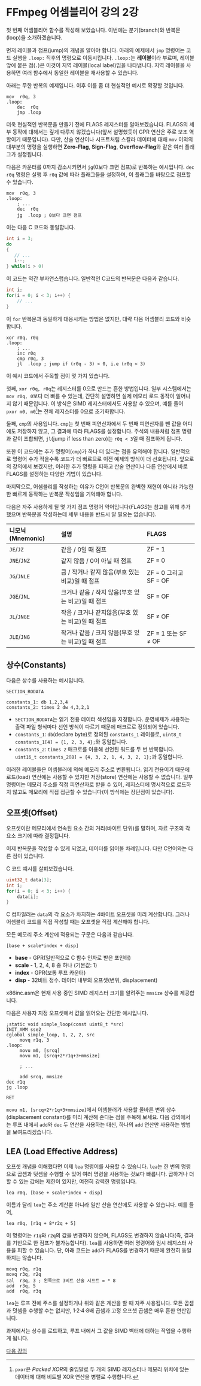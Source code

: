 # FFmpeg 어셈블리어 강의 2강

첫 번째 어셈블리어 함수를 작성해 보았습니다. 이번에는 분기(branch)와 반복문(loop)을 소개하겠습니다.

먼저 레이블과 점프(jump)의 개념을 알아야 합니다. 아래의 예제에서 `jmp` 명령어는 코드 실행을 `.loop:` 직후의 명령으로 이동시킵니다. `.loop:`는 **레이블**이라 부르며, 레이블 앞에 붙은 점(`.`)은 이것이 지역 레이블(local label)임을 나타냅니다. 지역 레이블을 사용하면 여러 함수에서 동일한 레이블을 재사용할 수 있습니다.

아래는 무한 반복의 예제입니다. 이후 이를 좀 더 현실적인 예시로 확장할 것입니다.

```assembly
mov  r0q, 3
.loop:
    dec  r0q
    jmp .loop
```

더욱 현실적인 반복문을 만들기 전에 FLAGS 레지스터를 알아보겠습니다. FLAGS의 세부 동작에 대해서는 깊게 다루지 않겠습니다(앞서 설명했듯이 GPR 연산은 주로 보조 역할이기 때문입니다). 다만, 산술 연산이나 시프트처럼 스칼라 데이터에 대해 `mov` 이외의 대부분의 명령을 실행하면 **Zero-Flag**, **Sign-Flag**, **Overflow-Flag**와 같은 여러 플래그가 설정됩니다.

다음은 카운터를 0까지 감소시키면서 `jg`(0보다 크면 점프)로 반복하는 예시입니다. `dec r0q` 명령은 실행 후 `r0q` 값에 따라 플래그들을 설정하며, 이 플래그를 바탕으로 점프할 수 있습니다.

```assembly
mov  r0q, 3
.loop:
    ; ...
    dec  r0q
    jg  .loop ; 0보다 크면 점프
```

이는 다음 C 코드와 동일합니다.

```c
int i = 3;
do
{
   // ...
   i--;
} while(i > 0)
```

이 코드는 약간 부자연스럽습니다. 일반적인 C코드의 반복문은 다음과 같습니다.

```c
int i;
for(i = 0; i < 3; i++) {
    // ...
}
```

이 `for` 반복문과 동일하게 대응시키는 방법은 없지만, 대략 다음 어셈블리 코드와 비슷합니다.

```assembly
xor r0q, r0q
.loop:
    ; ...
    inc r0q
    cmp r0q, 3
    jl  .loop ; jump if (r0q - 3) < 0, i.e (r0q < 3)
```

이 예시 코드에서 주목할 점이 몇 가지 있습니다.

첫째, `xor r0q, r0q`는 레지스터를 0으로 만드는 흔한 방법입니다. 일부 시스템에서는 `mov r0q, 0`보다 더 빠를 수 있는데, 간단히 설명하면 실제 메모리 로드 동작이 일어나지 않기 때문입니다. 이 방식은 SIMD 레지스터에서도 사용할 수 있으며, 예를 들어 `pxor m0, m0`[^1]는 전체 레지스터를 0으로 초기화합니다.

둘째, `cmp`의 사용입니다. `cmp`는 첫 번째 피연산자에서 두 번째 피연산자를 뺀 값을 어디에도 저장하지 않고, 그 결과에 따라 FLAGS를 설정합니다. 주석의 내용처럼 점프 명령과 같이 조합되면, `jl`(jump if less than zero)는 `r0q < 3`일 때 점프하게 됩니다.

또한 이 코드에는 추가 명령어(`cmp`)가 하나 더 있다는 점을 유의해야 합니다. 일반적으로 명령어 수가 적을수록 코드가 더 빠르므로 이전 예제의 방식이 더 선호됩니다. 앞으로의 강의에서 보겠지만, 이러한 추가 명령을 피하고 산술 연산이나 다른 연산에서 바로 FLAGS를 설정하는 다양한 기법이 있습니다.

마지막으로, 어셈블리를 작성하는 이유가 C언어 반복문의 완벽한 재현이 아니라 가능한 한 빠르게 동작하는 반복문 작성임을 기억해야 합니다.

다음은 자주 사용하게 될 몇 가지 점프 명령어 약어입니다(*FLAGS*는 참고를 위해 추가했으며 반복문을 작성하는데 세부 내용을 반드시 알 필요는 없습니다).

| 니모닉(Mnemonic) | 설명  | FLAGS |
| :---- | :---- | :---- |
| `JE`/`JZ` | 같음 / 0일 때 점프 | ZF = 1 |
| `JNE`/`JNZ` | 같지 않음 / 0이 아닐 때 점프 | ZF = 0 |
| `JG`/`JNLE` | 큼 / 작거나 같지 않음(부호 있는 비교)일 때 점프 | ZF = 0 그리고 SF = OF |
| `JGE`/`JNL` | 크거나 같음 / 작지 않음(부호 있는 비교)일 때 점프 | SF = OF |
| `JL`/`JNGE` | 작음 / 크거나 같지않음(부호 있는 비교)일 때 점프 | SF ≠ OF |
| `JLE`/`JNG` | 작거나 같음 / 크지 않음(부호 있는 비교)일 때 점프 | ZF = 1 또는 SF ≠ OF |

## 상수(Constants)

다음은 상수를 사용하는 예시입니다.

```assembly
SECTION_RODATA

constants_1: db 1,2,3,4
constants_2: times 2 dw 4,3,2,1
```

* `SECTION_RODATA`는 읽기 전용 데이터 섹션임을 지정합니다. 운영체제가 사용하는 출력 파일 형식마다 선언 방식이 다르기 때문에 매크로로 정의되어 있습니다.
* `constants_1`: `db`(declare byte)로 정의된 `constants_1` 레이블로, `uint8_t constants_1[4] = {1, 2, 3, 4};`와 동일합니다.
* `constants_2`: `times 2` 매크로를 이용해 선언된 워드를 두 번 반복합니다. `uint16_t constants_2[8] = {4, 3, 2, 1, 4, 3, 2, 1};`과 동일합니다.

이러한 레이블들은 어셈블러에 의해 메모리 주소로 변환됩니다. 읽기 전용이기 때문에 로드(load) 연산에는 사용할 수 있지만 저장(store) 연산에는 사용할 수 없습니다. 일부 명령어는 메모리 주소를 직접 피연산자로 받을 수 있어, 레지스터에 명시적으로 로드하지 않고도 메모리에 직접 접근할 수 있습니다(이 방식에는 장단점이 있습니다).

## 오프셋(Offset)

오프셋이란 메모리에서 연속된 요소 간의 거리(바이트 단위)를 말하며, 자료 구조의 각 요소 크기에 따라 결정됩니다.

이제 반복문을 작성할 수 있게 되었고, 데이터를 읽어볼 차례입니다. 다만 C언어와는 다른 점이 있습니다.

C 코드 예시를 살펴보겠습니다.

```c
uint32_t data[3];
int i;
for(i = 0; i < 3; i++) {
    data[i];
}
```

C 컴파일러는 `data`의 각 요소가 차지하는 4바이트 오프셋을 미리 계산합니다. 그러나 어셈블리 코드를 직접 작성할 때는 오프셋을 직접 계산해야 합니다.

모든 메모리 주소 계산에 적용되는 구문은 다음과 같습니다.

```assembly
[base + scale*index + disp]
```

* **base** - GPR(일반적으로 C 함수 인자로 받은 포인터)
* **scale** - 1, 2, 4, 8 중 하나 (기본값: 1)
* **index** - GPR(보통 루프 카운터)
* **disp** - 32비트 정수. 데이터 내부의 오프셋(변위, displacement)

x86inc.asm은 현재 사용 중인 SIMD 레지스터 크기를 알려주는 `mmsize` 상수를 제공합니다.

<!-- 원문에서는 nonsensical이라는 사족이 있지만, '단순'과 의미가 비슷하기 때문에 따로 옮기지는 않았습니다 -->
다음은 사용자 지정 오프셋에서 값을 읽어오는 간단한 예시입니다.

```assembly
;static void simple_loop(const uint8_t *src)
INIT_XMM sse2
cglobal simple_loop, 1, 2, 2, src
     movq r1q, 3
.loop:
     movu m0, [srcq]
     movu m1, [srcq+2*r1q+3+mmsize]

     ; ...

     add srcq, mmsize
dec r1q
jg .loop

RET
```

`movu m1, [srcq+2*r1q+3+mmsize]`에서 어셈블러가 사용할 올바른 변위 상수(displacement constant)를 미리 계산해 준다는 점을 주목해 보세요. 다음 강의에서는 루프 내에서 `add`와 `dec` 두 연산을 사용하는 대신, 하나의 `add` 연산만 사용하는 방법을 보여드리겠습니다.

## LEA (Load Effective Address)

오프셋 개념을 이해했다면 이제 `lea` 명령어를 사용할 수 있습니다. `lea`는 한 번의 명령으로 곱셈과 덧셈을 수행할 수 있어 여러 명령을 사용하는 것보다 빠릅니다. 곱하거나 더할 수 있는 값에는 제한이 있지만, 여전히 강력한 명령입니다.

```assembly
lea r0q, [base + scale*index + disp]
```

이름과 달리 `lea`는 주소 계산뿐 아니라 일반 산술 연산에도 사용할 수 있습니다. 예를 들어,

```assembly
lea r0q, [r1q + 8*r2q + 5]
```

이 명령어는 `r1q`와 `r2q`의 값을 변경하지 않으며, FLAGS도 변경하지 않습니다(즉, 결과를 기반으로 한 점프가 불가능합니다). `lea`를 사용하면 여러 명령어와 임시 레지스터 사용을 피할 수 있습니다. 단, 아래 코드는 `add`가 FLAGS를 변경하기 때문에 완전히 동일하지는 않습니다.

```assembly
movq r0q, r1q
movq r3q, r2q
sal  r3q, 3 ; 왼쪽으로 3비트 산술 시프트 = * 8
add  r3q, 5
add  r0q, r3q
```

`lea`는 루프 전에 주소를 설정하거나 위와 같은 계산을 할 때 자주 사용됩니다. 모든 곱셈과 덧셈을 수행할 수는 없지만, 1·2·4·8배 곱셈과 고정 오프셋 곱셈은 매우 흔한 연산입니다.

과제에서는 상수를 로드하고, 루프 내에서 그 값을 SIMD 벡터에 더하는 작업을 수행하게 됩니다.

[다음 강의](../lesson_03/index.md)

[^1]: `pxor`은 *Packed XOR*의 줄임말로 두 개의 SIMD 레지스터나 메모리 위치에 있는 데이터에 대해 비트별 XOR 연산을 병렬로 수행합니다.
